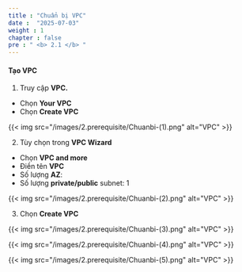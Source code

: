 ```yaml
---
title : "Chuẩn bị VPC"
date :  "2025-07-03" 
weight : 1 
chapter : false
pre : " <b> 2.1 </b> "
---
```


#### Tạo VPC
1. Truy cập **VPC.**

- Chọn **Your VPC**
- Chọn **Create VPC**

{{< img src="/images/2.prerequisite/Chuanbi-(1).png" alt="VPC" >}}

2. Tùy chọn trong **VPC Wizard**

- Chọn **VPC and more**
- Điền tên **VPC**
- Số lượng **AZ**: 
- Số lượng **private/public** subnet: 1

{{< img src="/images/2.prerequisite/Chuanbi-(2).png" alt="VPC" >}}

3. Chọn **Create VPC**

{{< img src="/images/2.prerequisite/Chuanbi-(3).png" alt="VPC" >}}

{{< img src="/images/2.prerequisite/Chuanbi-(4).png" alt="VPC" >}}

{{< img src="/images/2.prerequisite/Chuanbi-(5).png" alt="VPC" >}}
